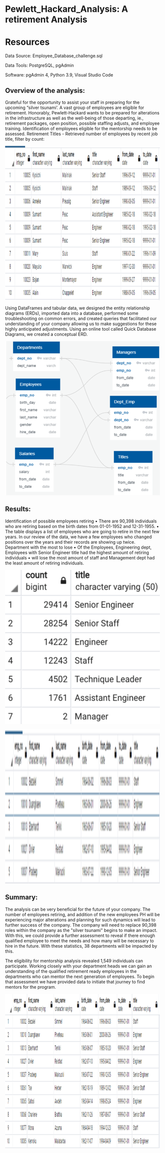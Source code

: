 # Pewlett_Hackard_Analysis: A retirement Analysis

# Resources

Data Source: Employee_Database_challenge.sql

Data Tools: PostgreSQL, pgAdmin

Software: pgAdmin 4, Python 3.9, Visual Studio Code

## Overview of the analysis:
Grateful for the opportunity to assist your staff in preparing for the upcoming “silver tsunami’. A vast group of employees are eligible for retirement. Honorably, Pewlett-Hackard wants to be prepared for alterations in the infrastructure as well as the well-being of those departing, ie., retirement packages, open position, possible staffing adjusts, and employee training. Identification of employees eligible for the mentorship needs to be assessed.
Retirement Titles - Retrieved number of employees by recent job title, filter by count:

<p align="center">
  <img width="600" height="500" src="https://github.com/jhansolo33/Pewlett_Hackard_Analysis/blob/main/image%202.png">
</p> 



Using DataFrames and tabular data, we designed the entity relationship diagrams (ERDs), imported data into a database, performed some troubleshooting on common errors, and created queries that facilitated our understanding of your company allowing us to make suggestions for these highly anticipated adjustments. Using an online tool called Quick Database Diagrams, we created a conceptual ERD.


<p align="center">
  <img width="600" height="500" src="https://github.com/jhansolo33/Pewlett_Hackard_Analysis/blob/main/image%201.png">
</p> 


## Results:
Identification of possible employees retiring • There are 90,398 individuals who are retiring based on the birth dates from 01-01-1952 and 12-31-1955. • The table displays a list of employees who are going to retire in the next few years.
In our review of the data, we have a few employees who changed positions over the years and their records are showing up twice.
Department with the most to lose • Of the Employees, Engineering dept, Employees with Senior Engineer title had the highest amount of retiring individuals • will lose the most amount of staff and Management dept had the least amount of retiring individuals.


<p align="center">
  <img width="600" height="500" src="https://github.com/jhansolo33/Pewlett_Hackard_Analysis/blob/main/image%204.png">
</p> 


<p align="center">
  <img width="600" height="500" src="https://github.com/jhansolo33/Pewlett_Hackard_Analysis/blob/main/image%203.png">
</p> 


## Summary:
The analysis can be very beneficial for the future of your company. The number of employees retiring, and addition of the new employees PH will be experiencing major alterations and planning for such dynamics will lead to further success of the company. The company will need to replace 90,398 roles within the company as the "silver tsunami" begins to make an impact. With this, we could provide a further assessment to reveal if there enough qualified employee to meet the needs and how many will be necessary to hire in the future. With these statistics, 38 departments will be impacted by this.

The eligibility for mentorship analysis revealed 1,549 individuals can participate. Working closely with your department heads we can gain an understanding of the qualified retirement ready employees in the departments who can mentor the next generation of employees. To begin that assessment we have provided data to initiate that journey to find mentors for the program.


<p align="center">
  <img width="600" height="500" src="https://github.com/jhansolo33/Pewlett_Hackard_Analysis/blob/main/image%205.png">
</p> 


